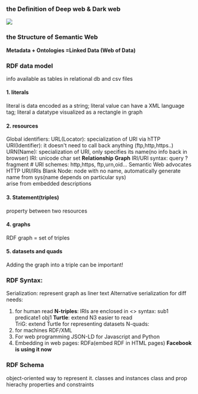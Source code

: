 ### the Definition of Deep web & Dark web
![](http://www.learnenglishwithwill.com/wp-content/uploads/2017/09/dark-net-dark-web-deep-net.jpg)
### the Structure of Semantic Web
**Metadata + Ontologies =Linked Data (Web of Data)**

### RDF data model 
info available as tables in relational db and csv files

#### 1. literals
literal is data encoded as a string;
literal value can have a XML language tag;
literal         a datatype
visualized as a rectangle in graph
#### 2. resources
Global identifiers: 
URL(Locator): specialization of URI via hTTP
URI(Identifier): it doesn't need to call back anything (ftp,http,https..)
URN(Name):  specialization of URI, only specifies its name(no info back in browser)
IRI: unicode char set
**Relationship Graph**
IRI/URI syntax: query ? fragment #
URI schemes: http,https, ftp,urn,oid...
Semantic Web advocates HTTP URI/IRIs
Blank Node: node with no name, automatically generate name from sys(name depends on particular sys)   
arise from embedded descriptions   
#### 3. Statement(triples)
property between two resources  
#### 4. graphs
RDF graph = set of triples  
#### 5. datasets and quads
Adding the graph into a triple can be important!  

### RDF Syntax: 
Serialization: represent graph as liner text
Alternative serialization for diff needs: 
1. for human read
**N-triples**:
IRIs are enclosed in <>
syntax: sub1 predicate1 obj1
**Turtle**: extend N3 easier to read  
TriG: extend Turtle for representing datasets
N-quads: 
2. for machines
RDF/XML
3. For web programming
JSON-LD for Javascript and Python
4. Embedding in web pages: 
RDFa(embed RDF in HTML pages) **Facebook is using it now**

### RDF Schema
object-oriented way to represent it.
classes and instances
class and prop hierachy
properties and constraints
